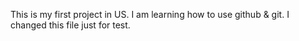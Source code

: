 This is my first project in US.
I am learning how to use github & git.
I changed this file just for test.
